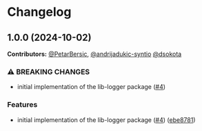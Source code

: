 # Changelog

## 1.0.0 (2024-10-02)

**Contributors:** 
[@PetarBersic](https://github.com/PetarBersic),
[@andrijadukic-syntio](https://github.com/andrijadukic-syntio)
[@dsokota](https://github.com/dsokota)

### ⚠ BREAKING CHANGES

* initial implementation of the lib-logger package ([#4](https://github.com/dataphos/lib-logger/issues/4))

### Features

* initial implementation of the lib-logger package ([#4](https://github.com/dataphos/lib-logger/issues/4)) ([ebe8781](https://github.com/dataphos/lib-logger/commit/ebe87814b0fd6cd5b35b0386fab2d14c1cb6448d))
